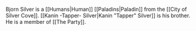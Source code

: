 
Bjorn Silver is a [[Humans|Human]] [[Paladins|Paladin]] from the [[City of Silver Cove]]. [[Kanin -Tapper- Silver|Kanin "Tapper" Silver]] is his brother. He is a member of [[The Party]]. 

